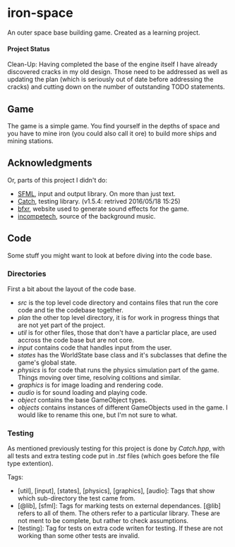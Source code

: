 # iron-space #
An outer space base building game. Created as a learning project.

#### Project Status ####
Clean-Up: Having completed the base of the engine itself I have already
discovered cracks in my old design. Those need to be addressed as well as
updating the plan (which is seriously out of date before addressing the
cracks) and cutting down on the number of outstanding TODO statements.

## Game ##
The game is a simple game. You find yourself in the depths of space and you
have to mine iron (you could also call it ore) to build more ships and mining
stations.

## Acknowledgments ##
Or, parts of this project I didn't do:

+   [SFML](http://www.sfml-dev.org/index.php "SFML Website"), input and
    output library. On more than just text.
+   [Catch](https://github.com/philsquared/Catch "Catch GitHub"), testing
    library. (v1.5.4: retrived 2016/05/18 15:25)
+   [bfxr](http://www.bfxr.net/ "bfxr.net"), website used to generate sound
    effects for the game.
+   [incompetech](https://incompetech.com/music/royalty-free/music.html
    "incompetech music"), source of the background music.

## Code ##
Some stuff you might want to look at before diving into the code base.

### Directories ###
First a bit about the layout of the code base.
+   *src* is the top level code directory and contains files that run the core
    code and tie the codebase together.
+   *plan* the other top level directory, it is for work in progress things
    that are not yet part of the project.
+   *util* is for other files, those that don't have a particlar place, are
    used accross the code base but are not core.
+   *input* contains code that handles input from the user.
+   *states* has the WorldState base class and it's subclasses that define the
    game's global state.
+   *physics* is for code that runs the physics simulation part of the game.
    Things moving over time, resolving colitions and similar.
+   *graphics* is for image loading and rendering code.
+   *audio* is for sound loading and playing code.
+   *object* contains the base GameObject types.
+   *objects* contains instances of different GameObjects used in the game.
    I would like to rename this one, but I'm not sure to what.

### Testing ###

As mentioned previously testing for this project is done by *Catch.hpp*, with
all tests and extra testing code put in *.tst* files (which goes before the
file type extention).

Tags:
+   [util], [input], [states], [physics], [graphics], [audio]: Tags that show
    which sub-directory the test came from.
+   [@lib], [sfml]: Tags for marking tests on external dependances. [@lib]
    refers to all of them. The others refer to a particular library. These are
    not ment to be complete, but rather to check assumptions.
+   [testing]: Tag for tests on extra code writen for testing. If these are
    not working than some other tests are invalid.
